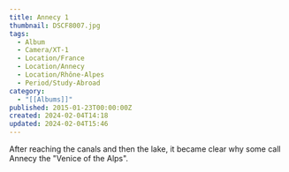 ```yaml
---
title: Annecy 1
thumbnail: DSCF8007.jpg
tags:
  - Album
  - Camera/XT-1
  - Location/France
  - Location/Annecy
  - Location/Rhône-Alpes
  - Period/Study-Abroad
category:
  - "[[Albums]]"
published: 2015-01-23T00:00:00Z
created: 2024-02-04T14:18
updated: 2024-02-04T15:46
---
```

After reaching the canals and then the lake, it became clear why some call Annecy the "Venice of the Alps".

